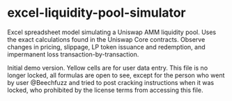 # excel-liquidity-pool-simulator
 Excel spreadsheet model simulating a Uniswap AMM liquidity pool. Uses the exact calculations found in the Uniswap Core contracts. Observe changes in pricing, slippage, LP token issuance and redemption, and impermanent loss transaction-by-transaction.

Initial demo version. Yellow cells are for user data entry. This file is no longer locked, all formulas are open to see, except for the person who went by user @Beechfuzz and tried to post cracking instructions when it was locked, who prohibited by the license terms from accessing this file. 

